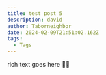 ```yaml
---
title: test post 5
description: david
author: Taborneighbor
date: 2024-02-09T21:51:02.162Z
tags:
  - Tags
---
```

r﻿ich text goes here 🤷‍♂️
